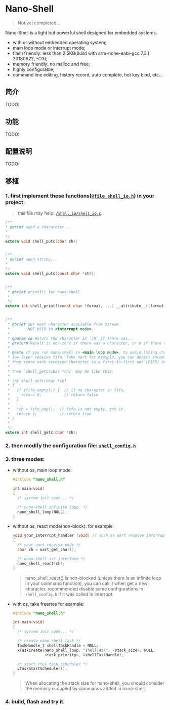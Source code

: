 # Nano-Shell

> Not yet completed...

Nano-Shell is a light but powerful shell designed for embedded systems.

- with or without embedded operating system;
- main loop mode or interrupt mode;
- flash friendly: less than 2.5KB(build with arm-none-eabi-gcc 7.3.1 20180622, -O3);
- memory friendly: no malloc and free;
- highly configurable;
- command line editing, history record, auto complete, hot key bind, etc...


## 简介
TODO:

## 功能
TODO:

## 配置说明
TODO:

## 移植

### 1. first implement these functions([`@file shell_io.h`](/shell_io/shell_io.h)) in your project:
> this file may help: [`/shell_io/shell_io.c`](/shell_io/shell_io.c).
```c
/**
* @brief send a chararcter...
*
*/
extern void shell_putc(char ch);


/**
* @brief send string...
*
*/
extern void shell_puts(const char *str);


/**
 * @brief printf() for nano-shell
 *
 */
extern int shell_printf(const char *format, ...) __attribute__((format(printf, 1, 2)));


/**
 * @brief Get next character available from stream.
 *        NOT USED in <interrupt mode>.
 *
 * @param ch Return the character in `ch` if there was...
 * @return Result is non-zero if there was a character, or 0 if there wasn't.
 *
 * @note if you run nano-shell in <main loop mode>, to avoid losing characters, you'd better use a
 * low layer receive fifo. Take uart for example, you can detect incoming data using interrupts and
 * then store each received character in a first-in-first out (FIFO) buffer.
 *
 * then `shell_getc(char *ch)` may be like this:
 *
 * int shell_getc(char *ch)
 * {
 *   if (fifo_empty()) {  // if no character in fifo,
 *     return 0;          // return false
 *   }
 *
 *   *ch = fifo_pop();  // fifo is not empty, get it.
 *   return 1;          // return true
 * }
 *
 */
extern int shell_getc(char *ch);
```

### 2. then modify the configuration file: [`shell_config.h`](/shell_config.h)

### 3. three modes:

- without os, main loop mode:
  ```c
  #include "nano_shell.h"

  int main(void)
  {
    /* system init code... */

    /* nano-shell infinite loop. */
    nano_shell_loop(NULL);
  }
  ```

- without os, react mode(non-block):
  for example:
  ```c
  void your_interrupt_handler (void) // such as uart receive interrupt handler
  {
    /* your uart receive code */
    char ch = uart_get_char();

    /* nano-shell isr interface */
    nano_shell_react(ch);
  }
  ```
  > nano_shell_react() is non-blocked (unless there is an infinite loop in your command function), you can call it when get a new character.
  > recommended disable some configurations in `shell_config.h` if it was called in interrupt.

- with os, take freertos for example:
  ```c
  #include "nano_shell.h"

  int main(void)
  {
    /* system init code... */

    /* create nano_shell task */
    TaskHandle_t shellTaskHandle = NULL;
    xTaskCreate(nano_shell_loop, "shellTask", <stack_size>, NULL,
                <task_priority>, &shellTaskHandle);

    /* start rtos task scheduler */
    vTaskStartScheduler();
  }
  ```
  > When allocating the stack size for nano-shell, you should consider the memory occupied by commands added in nano-shell.

### 4. build, flash and try it.
